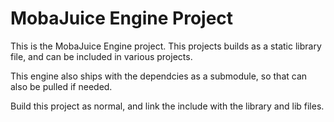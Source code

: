 # MobaJuice Engine Project

This is the MobaJuice Engine project. This projects builds as a static library file, and can be included in various projects.

This engine also ships with the dependcies as a submodule, so that can also be pulled if needed.

Build this project as normal, and link the include with the library and lib files.

